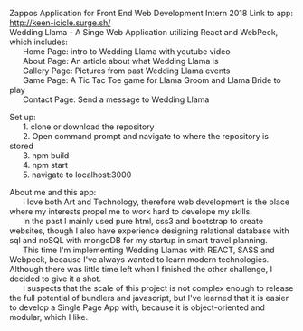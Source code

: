 Zappos Application for Front End Web Development Intern 2018
Link to app: http://keen-icicle.surge.sh/<br />
Wedding Llama - A Singe Web Application utilizing React and WebPeck, which includes:  <br />
&nbsp; &nbsp;&nbsp; &nbsp;Home Page: intro to Wedding Llama with youtube video<br />
&nbsp; &nbsp;&nbsp; &nbsp;About Page: An article about what Wedding Llama is<br />
&nbsp; &nbsp;&nbsp; &nbsp;Gallery Page: Pictures from past Wedding Llama events<br />
&nbsp; &nbsp;&nbsp; &nbsp;Game Page: A Tic Tac Toe game for Llama Groom and Llama Bride to play <br />
&nbsp; &nbsp;&nbsp; &nbsp;Contact Page: Send a message to Wedding Llama<br />

Set up:  <br />
  &nbsp; &nbsp;&nbsp; &nbsp;1. clone or download the repository  <br />
  &nbsp; &nbsp;&nbsp; &nbsp;2. Open command prompt and navigate to where the repository is stored <br />
  &nbsp; &nbsp;&nbsp; &nbsp;3. npm build <br />
  &nbsp; &nbsp;&nbsp; &nbsp;4. npm start  <br />
   &nbsp; &nbsp;&nbsp; &nbsp;5. navigate to localhost:3000  <br />
  
About me and this app:  <br />
    &nbsp; &nbsp;&nbsp; &nbsp;I love both Art and Technology, therefore web development is the place where my interests propel me to work hard to develope my skills. <br />
    &nbsp; &nbsp;&nbsp; &nbsp;In the past I mainly used pure html, css3 and bootstrap to create websites, though I also have experience designing relational database with sql and noSQL with mongoDB for my startup in smart travel planning.  <br/>
    &nbsp; &nbsp;&nbsp; &nbsp;This time I'm implementing Wedding Llamas with REACT, SASS and Webpeck, because I've always wanted to learn modern technologies. <br/>
   Although there was little time left when I finished the other challenge, I decided to give it a shot. <br/>
    &nbsp; &nbsp;&nbsp; &nbsp;I suspects that the scale of this project is not complex enough to release the full potential of bundlers and javascript, but I've learned that it is easier to develop a Single Page App with, because it is object-oriented and modular, which I like. <br />
